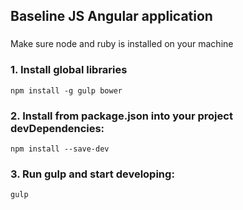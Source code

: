 ## Baseline JS Angular application

### 
Make sure node and ruby is installed on your machine

### 1. Install global libraries

```
npm install -g gulp bower
```

### 2. Install from package.json into your project devDependencies:

```
npm install --save-dev
```

### 3. Run gulp and start developing:

```
gulp
```
